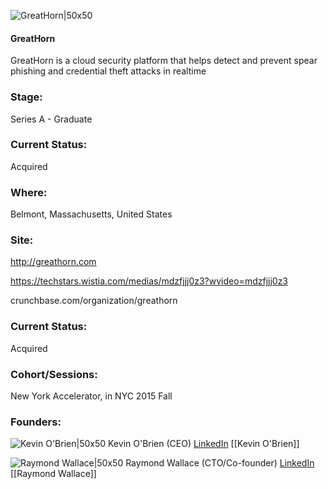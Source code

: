 

![GreatHorn|50x50](https://apimg.techstars.com/connect/images/image_files/5936fb7ac9aec7465d000001/original/Owl_Solo_Medium_Square.png)

#### GreatHorn
GreatHorn is a cloud security platform that helps detect and prevent spear phishing and credential theft attacks in realtime

### Stage: 
Series A - Graduate 

### Current Status: 
Acquired

### Where:
Belmont, Massachusetts, United States

### Site:
http://greathorn.com

https://techstars.wistia.com/medias/mdzfjjj0z3?wvideo=mdzfjjj0z3

crunchbase.com/organization/greathorn

### Current Status: 
Acquired

### Cohort/Sessions: 
New York Accelerator, in NYC 2015 Fall

### Founders: 

![Kevin O'Brien|50x50](https://apimg.techstars.com/connect/images/image_files/565b1171bbe36f0943000020/original/Kevin-Headshot2.jpg) Kevin O'Brien (CEO) [LinkedIn](https://linkedin.com/in/thekevinobrien) [[Kevin O'Brien]]

![Raymond Wallace|50x50](https://apimg.techstars.com/connect/images/image_files/565b3facbbe36f0943000024/original/15-04-03-019_-_Ray_Wallace_III.jpg) Raymond Wallace (CTO/Co-founder) [LinkedIn](https://linkedin.com/in/raywallaceiii) [[Raymond Wallace]]


